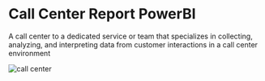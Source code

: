 # Call Center Report PowerBI
A call center  to a dedicated service or team that specializes in collecting, analyzing, and interpreting data from customer interactions in a call center environment

![call center](https://github.com/user-attachments/assets/96c53471-093a-4cb6-bfd5-c5ec7e3d6e2a)


